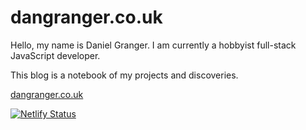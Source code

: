 # dangranger.co.uk

Hello, my name is Daniel Granger. I am currently a hobbyist full-stack
JavaScript developer.

This blog is a notebook of my projects and discoveries.

[dangranger.co.uk](https://dangranger.co.uk)

[![Netlify Status](https://api.netlify.com/api/v1/badges/b80a7891-b4d1-4596-8d8e-4d6032d2fe2a/deploy-status)](https://app.netlify.com/sites/suspicious-kepler-b516a7/deploys)
